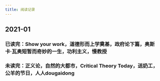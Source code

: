 ```yaml
---
title: 阅读记录
---
```


## 2021-01
### 已读完：Show your work，道德形而上学奠基，政府论下篇，奥斯卡·瓦奥短暂而奇妙的一生，功利主义，慢教授
### 未读完：正义论，自然的大都市，Critical Theory Today，送奶工，公羊的节日，人人dougaidong
